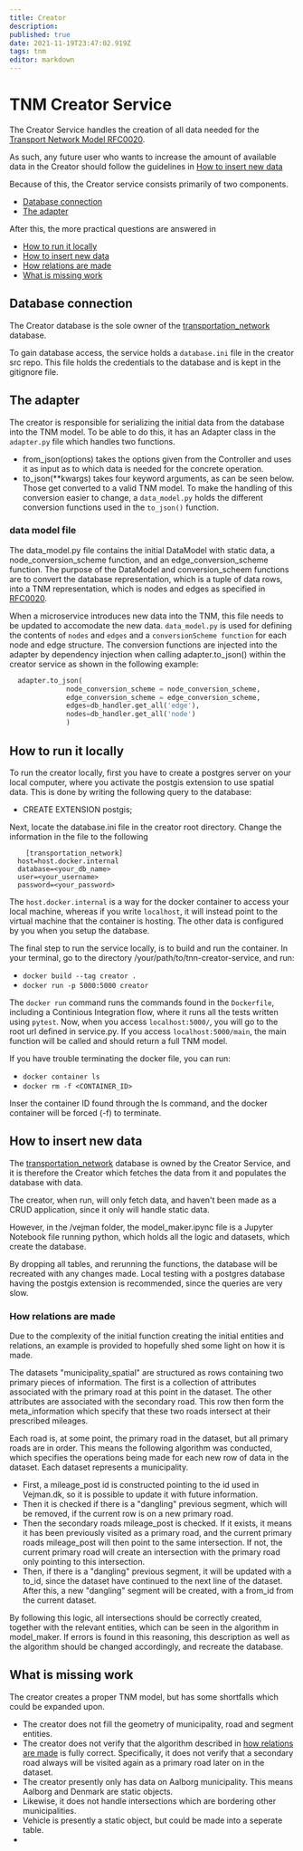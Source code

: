 ```yaml
---
title: Creator
description: 
published: true
date: 2021-11-19T23:47:02.919Z
tags: tnm
editor: markdown
---
```


# TNM Creator Service

The Creator Service handles the creation of all data needed for the [Transport Network Model RFC0020](/rfc/0020).

As such, any future user who wants to increase the amount of available data in the Creator should follow the guidelines in [How to insert new data](#how-to-insert-new-data)

Because of this, the Creator service consists primarily of two components.
- [Database connection](#database-connection)
- [The adapter](#the-adapter)

After this, the more practical questions are answered in
- [How to run it locally](#how-to-run-it-locally)
- [How to insert new data](#how-to-insert-new-data)
- [How relations are made](#how-relations-are-made)
- [What is missing work](#what-is-missing-work)

## Database connection
The Creator database is the sole owner of the [transportation_network](/databases/DB2/transportation_network) database.

To gain database access, the service holds a `database.ini` file in the creator src repo. This file holds the credentials to the database and is kept in the gitignore file.

## The adapter
The creator is responsible for serializing the initial data from the database into the TNM model. To be able to do this, it has an Adapter class in the `adapter.py` file which handles two functions.

- from_json(options) takes the options given from the Controller and uses it as input as to which data is needed for the concrete operation.
- to_json(\*\*kwargs) takes four keyword arguments, as can be seen below. Those get converted to a valid TNM model. To make the handling of this conversion easier to change, a `data_model.py` holds the different conversion functions used in the `to_json()` function.
  
### data model file
The data_model.py file contains the initial DataModel with static data, a node_conversion_scheme function, and an edge_conversion_scheme function. The purpose of the DataModel and conversion_scheem functions are to convert the database representation, which is a tuple of data rows, into a TNM representation, which is nodes and edges as specified in [RFC0020](/rfc/0020).

When a microservice introduces new data into the TNM, this file needs to be updated to accomodate the new data. `data_model.py` is used for defining the contents of `nodes` and `edges` and a `conversionScheme function` for each node and edge structure. The conversion functions are injected into the adapter by dependency injection when calling adapter.to_json() within the creator service as shown in the following example:
  ```python
  	adapter.to_json(
                node_conversion_scheme = node_conversion_scheme,
                edge_conversion_scheme = edge_conversion_scheme,
                edges=db_handler.get_all('edge'),
                nodes=db_handler.get_all('node')
                )
  ```

## How to run it locally
To run the creator locally, first you have to create a postgres server on your local computer, where you activate the postgis extension to use spatial  data.
This is done by writing the following query to the database:
- CREATE EXTENSION postgis;

Next, locate the database.ini file in the creator root directory. Change the information in the file to the following

```
	[transportation_network]
  host=host.docker.internal
  database=<your_db_name>
  user=<your_username>
  password=<your_password>
```
The `host.docker.internal` is a way for the docker container to access your local machine, whereas if you write `localhost`, it will instead point to the virtual machine that the container is hosting.
The other data is configured by you when you setup the database.

The final step to run the service locally, is to build and run the container.
In your terminal, go to the directory /your/path/to/tnn-creator-service, and run:
- `docker build --tag creator .`
- `docker run -p 5000:5000 creator`

The `docker run` command runs the commands found in the `Dockerfile`, including a Continious Integration flow, where it runs all the tests written using `pytest`.
Now, when you access `localhost:5000/`, you will go to the root url defined in service.py. If you access `localhost:5000/main`, the main function will be called and should return a full TNM model.

If you have trouble terminating the docker file, you can run:
- `docker container ls`
- `docker rm -f <CONTAINER_ID>`

Inser the container ID found through the ls command, and the docker container will be forced (-f) to terminate.

## How to insert new data
The [transportation_network](/databases/DB2/transportation_network) database is owned by the Creator Service, and it is therefore the Creator which fetches the data from it and populates the database with data.

The creator, when run, will only fetch data, and haven't been made as a CRUD application, since it only will handle static data.

However, in the /vejman folder, the model_maker.ipync file is a Jupyter Notebook file running python, which holds all the logic and datasets, which create the database.

By dropping all tables, and rerunning the functions, the database will be recreated with any changes made. Local testing with a postgres database having the postgis extension is recommended, since the queries are very slow.

### How relations are made
Due to the complexity of the initial function creating the initial entities and relations, an example is provided to hopefully shed some light on how it is made.

The datasets "municipality_spatial" are structured as rows containing two primary pieces of information. The first is a collection of attributes associated with the primary road at this point in the dataset. The other attributes are associated with the secondary road.
This row then form the meta_information which specify that these two roads intersect at their prescribed mileages.

Each road is, at some point, the primary road in the dataset, but all primary roads are in order. This means the following algorithm was conducted, which specifies the operations being made for each new row of data in the dataset. Each dataset represents a municipality.

- First, a mileage_post id is constructed pointing to the id used in Vejman.dk, so it is possible to update it with future information.
- Then it is checked if there is a "dangling" previous segment, which  will be removed, if the current row is on a new primary road.
- Then the secondary roads mileage_post is checked. If it exists, it means it has been previously visited as a primary road, and the current primary roads mileage_post will then point to the same intersection. If not, the current primary road will create an intersection with the primary road only pointing to this intersection.
- Then, if there is a "dangling" previous segment, it will be updated with a to_id, since the dataset have continued to the next line of the dataset. After this, a new "dangling" segment will be created, with a from_id from the current dataset.

By following this logic, all intersections should be correctly created, together with the relevant entities, which can be seen in the algorithm in model_maker. If errors is found in this reasoning, this description as well as the algorithm should be changed accordingly, and recreate the database.

## What is missing work
The creator creates a proper TNM model, but has some shortfalls which could be expanded upon.

- The creator does not fill the geometry of municipality, road and segment entities.
- The creator does not verify that the algorithm described in [how relations are made](#how-relations-are-made) is fully correct. Specifically, it does not verify that a secondary road always will be visited again as a primary road later on in the dataset.
- The creator presently only has data on Aalborg municipality. This means Aalborg and Denmark are static objects.
- Likewise, it does not handle intersections which are bordering other municipalities.
- Vehicle is presently a static object, but could be made into a seperate table.
- 